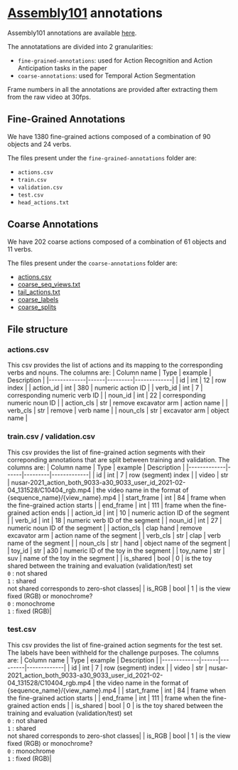 # [Assembly101](https://assembly-101.github.io/) annotations

Assembly101 annotations are available [here](https://drive.google.com/drive/folders/1QoT-hIiKUrSHMxYBKHvWpW9Z9aCznJB7?usp=sharing).

The annotatations are divided into 2 granularities:
- `fine-grained-annotations`: used for Action Recognition and Action Anticipation tasks in the paper
- `coarse-annotations`: used for Temporal Action Segmentation

Frame numbers in all the annotations are provided after extracting them from the raw video at 30fps.

## Fine-Grained Annotations
We have 1380 fine-grained actions composed of a combination of 90 objects and 24 verbs.

The files present under the `fine-grained-annotations` folder are:
- `actions.csv`
- `train.csv`
- `validation.csv`
- `test.csv`
- `head_actions.txt`

## Coarse Annotations
We have 202 coarse actions composed of a combination of 61 objects and 11 verbs.

The files present under the `coarse-annotations` folder are:
- [actions.csv](#actions.csv)
- [coarse_seq_views.txt](#coarse_seq_views.txt)
- [tail_actions.txt](#tail_actions.txt)
- [coarse_labels](#coarse_labels)
- [coarse_splits](#coarse_splits)


## File structure

### actions.csv
This csv provides the list of actions and its mapping to the corresponding verbs and nouns. The columns are:
| Column name | Type | example | Description | 
|-------------|------|---------|-------------|
| id | int | 12 | row index |
| action_id | int | 380 | numeric action ID |
| verb_id | int | 7 | corresponding numeric verb ID |
| noun_id | int | 22 | corresponding numeric noun ID |
| action_cls | str | remove excavator arm | action name |
| verb_cls | str | remove | verb name |
| noun_cls | str | excavator arm | object name |

### train.csv / validation.csv
This csv provides the list of fine-grained action segments with their correponding annotations that are split between training and validation. The columns are:
| Column name | Type | example | Description | 
|-------------|------|---------|-------------|
| id | int | 7 | row (segment) index |
| video | str | nusar-2021_action_both_9033-a30_9033_user_id_2021-02-04_131528/C10404_rgb.mp4 | the video name in the format of {sequence_name}/{view_name}.mp4 |
| start_frame | int | 84 | frame when the fine-grained action starts |
| end_frame | int | 111 | frame when the fine-grained action ends |
| action_id | int | 10 | numeric action ID of the segment |
| verb_id | int | 18 | numeric verb ID of the segment |
| noun_id | int | 27 | numeric noun ID of the segment |
| action_cls | clap hand | remove excavator arm | action name of the segment |
| verb_cls | str | clap | verb name of the segment |
| noun_cls | str | hand | object name of the segment |
| toy_id | str | a30 | numeric ID of the toy in the segment |
| toy_name | str | suv | name of the toy in the segment |
| is_shared | bool | 0 | is the toy shared between the training and evaluation (validation/test) set <br> `0` : not shared <br> `1` : shared <br> not shared corresponds to zero-shot classes|
| is_RGB | bool | 1 | is the view fixed (RGB) or monochrome? <br> `0` : monochrome <br> `1` : fixed (RGB)|

### test.csv
This csv provides the list of fine-grained action segments for the test set. The labels have been withheld for the challenge purposes. The columns are:
| Column name | Type | example | Description | 
|-------------|------|---------|-------------|
| id | int | 7 | row (segment) index |
| video | str | nusar-2021_action_both_9033-a30_9033_user_id_2021-02-04_131528/C10404_rgb.mp4 | the video name in the format of {sequence_name}/{view_name}.mp4 |
| start_frame | int | 84 | frame when the fine-grained action starts |
| end_frame | int | 111 | frame when the fine-grained action ends |
| is_shared | bool | 0 | is the toy shared between the training and evaluation (validation/test) set <br> `0` : not shared <br> `1` : shared <br> not shared corresponds to zero-shot classes|
| is_RGB | bool | 1 | is the view fixed (RGB) or monochrome? <br> `0` : monochrome <br> `1` : fixed (RGB)|
